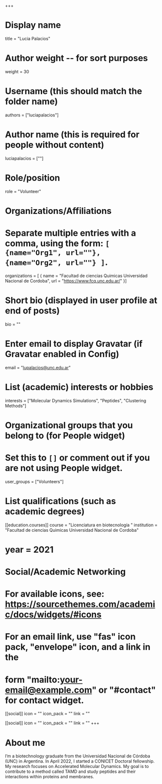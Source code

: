 +++
# Display name
title = "Lucia Palacios"

# Author weight -- for sort purposes
weight = 30

# Username (this should match the folder name)
authors = ["luciapalacios"]

# Author name (this is required for people without content)
luciapalacios = [""]

# Role/position
role = "Volunteer"

# Organizations/Affiliations
#   Separate multiple entries with a comma, using the form: `[ {name="Org1", url=""}, {name="Org2", url=""} ]`.
organizations = [ { name = "Facultad de ciencias Quimicas Universidad Nacional de Cordoba", url = "https://www.fcq.unc.edu.ar/" }]

# Short bio (displayed in user profile at end of posts)
bio = ""

# Enter email to display Gravatar (if Gravatar enabled in Config)
email = "lupalacios@unc.edu.ar"

# List (academic) interests or hobbies
interests = ["Molecular Dynamics Simulations", "Peptides", "Clustering Methods"]

# Organizational groups that you belong to (for People widget)
#   Set this to `[]` or comment out if you are not using People widget.
user_groups = ["Volunteers"]

# List qualifications (such as academic degrees)

[[education.courses]]
course = "Licenciatura en biotecnología "
institution = "Facultad de ciencias Quimicas Universidad Nacional de Cordoba"
# year = 2021

# Social/Academic Networking
# For available icons, see: https://sourcethemes.com/academic/docs/widgets/#icons
#   For an email link, use "fas" icon pack, "envelope" icon, and a link in the
#   form "mailto:your-email@example.com" or "#contact" for contact widget.

[[social]]
  icon = ""
  icon_pack = ""
  link = ""

[[social]]
  icon = ""
  icon_pack = ""
  link = ""
+++

# About me 

I’m a biotechnology graduate from the Universidad Nacional de Córdoba (UNC) in Argentina. In April 2022, I started a CONICET Doctoral fellowship. My research focuses on Accelerated Molecular Dynamics. My goal is to contribute to a method called TAMD and study peptides and their interactions within proteins and membranes.